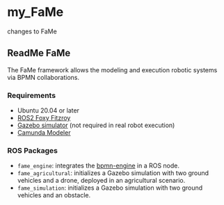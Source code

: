 # my_FaMe
 changes to FaMe
 
 
 
 
## ReadMe FaMe
The FaMe framework allows the modeling and execution robotic systems via BPMN collaborations.

### Requirements
- Ubuntu 20.04 or later
- [ROS2 Foxy Fitzroy](https://docs.ros.org/en/foxy/Installation.html)
- [Gazebo simulator](https://gazebosim.org/docs/all/getstarted) (not required in real robot execution)
- [Camunda Modeler](https://camunda.com/download/modeler/)

### ROS Packages
- `fame_engine`: integrates the [bpmn-engine](https://github.com/paed01/bpmn-engine) in a ROS node.
- `fame_agricultural`: initializes a Gazebo simulation with two ground vehicles and a drone, deployed in an agricultural scenario.
- `fame_simulation`: initializes a Gazebo simulation with two ground vehicles and an obstacle.
